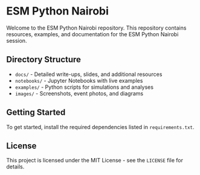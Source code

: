 # ESM Python Nairobi

Welcome to the ESM Python Nairobi repository. This repository contains resources, examples, and documentation for the ESM Python Nairobi session.

## Directory Structure

- `docs/` - Detailed write-ups, slides, and additional resources
- `notebooks/` - Jupyter Notebooks with live examples
- `examples/` - Python scripts for simulations and analyses
- `images/` - Screenshots, event photos, and diagrams

## Getting Started

To get started, install the required dependencies listed in `requirements.txt`.

## License

This project is licensed under the MIT License - see the `LICENSE` file for details.
